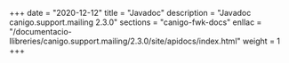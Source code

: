 +++
date        = "2020-12-12"
title       = "Javadoc"
description = "Javadoc canigo.support.mailing 2.3.0"
sections    = "canigo-fwk-docs"
enllac		= "/documentacio-llibreries/canigo.support.mailing/2.3.0/site/apidocs/index.html"
weight		= 1
+++
